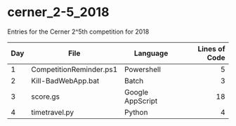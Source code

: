 # cerner_2-5_2018
Entries for the Cerner 2^5th competition for 2018

|Day|File                   |Language        |Lines of Code|
|---|-----------------------|----------------|------------:|
|1  |CompetitionReminder.ps1|Powershell      |5            |
|2  |Kill-BadWebApp.bat     |Batch           |3            |
|3  |score.gs               |Google AppScript|18           |
|4  |timetravel.py          |Python          |4            |
